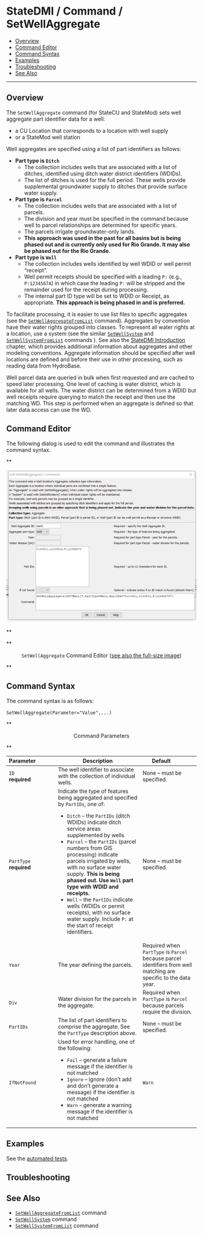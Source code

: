 # StateDMI / Command / SetWellAggregate #

* [Overview](#overview)
* [Command Editor](#command-editor)
* [Command Syntax](#command-syntax)
* [Examples](#examples)
* [Troubleshooting](#troubleshooting)
* [See Also](#see-also)

-------------------------

## Overview ##

The `SetWellAggregate` command (for StateCU and StateMod) sets well aggregate part identifier data
for a well:

* a CU Location that corresponds to a location with well supply
* or a StateMod well station

Well aggregates are specified using a list of part identifiers as follows:

* **Part type is `Ditch`**
	+ The collection includes wells that are associated with a list of ditches,
	identified using ditch water district identifiers (WDIDs).
	+ The list of ditches is used for the full period.
	These wells provide supplemental groundwater supply to ditches that provide surface water supply.
* **Part type is `Parcel`**
	+ The collection includes wells that are associated with a list of parcels.
	+ The division and year must be specified in the command because well to parcel relationships are determined for specific years.
	+ The parcels irrigate groundwater-only lands.
	+ **This approach was used in the past for all basins but is being phased out and is currently only used for Rio Grande.
	It may also be phased out for the Rio Grande.**
* **Part type is `Well`**
	+ The collection includes wells identified by well WDID or well permit “receipt”.
	+ Well permit receipts should be specified with a leading `P:` (e.g., `P:1234567A`) in which case the leading `P:`
	will be stripped and the remainder used for the receipt during processing.
	+ The internal part ID type will be set to WDID or Receipt, as appropriate.
	**This approach is being phased in and is preferred.**

To facilitate processing, it is easier to use list files to specific aggregates
(see the [`SetWellAggregateFromList`](../SetWellAggregateFromList/SetWellAggregateFromList.md) command).
Aggregates by convention have their water rights grouped into classes.
To represent all water rights at a location, use a system (see the similar
[`SetWellSystem`](../SetWellSystem/SetWellSystem.md) and
[`SetWellSystemFromList`](../SetWellSystemFromList/SetWellSystemFromList.md) commands
).
See also the [StateDMI Introduction](../../introduction/introduction.md) chapter,
which provides additional information about aggregates and other modeling conventions.
Aggregate information should be specified after well locations are defined
and before their use in other processing, such as reading data from HydroBase.

Well parcel data are queried in bulk when first requested and are cached to
speed later processing.  One level of caching is water district,
which is available for all wells.
The water district can be determined from a WDID but
well receipts require querying to match the receipt and then use the matching WD.
This step is performed when an aggregate is defined so that later data access can use the WD.

## Command Editor ##

The following dialog is used to edit the command and illustrates the command syntax.

**<p style="text-align: center;">
![SetWellAggregate](SetWellAggregate.png)
</p>**

**<p style="text-align: center;">
`SetWellAggregate` Command Editor (<a href="../SetWellAggregate.png">see also the full-size image</a>)
</p>**

## Command Syntax ##

The command syntax is as follows:

```text
SetWellAggregate(Parameter="Value",...)
```
**<p style="text-align: center;">
Command Parameters
</p>**

| **Parameter**&nbsp;&nbsp;&nbsp;&nbsp;&nbsp;&nbsp;&nbsp;&nbsp;&nbsp;&nbsp;&nbsp;&nbsp; | **Description** | **Default**&nbsp;&nbsp;&nbsp;&nbsp;&nbsp;&nbsp;&nbsp;&nbsp;&nbsp;&nbsp; |
| --------------|-----------------|----------------- |
| `ID` <br>**required** | The well identifier to associate with the collection of individual wells. | None – must be specified. |
| `PartType` <br>**required** | Indicate the type of features being aggregated and specified by `PartIDs`, one of:<ul><li>`Ditch` – the `PartIDs` (ditch WDIDs) indicate ditch service areas supplemented by wells</li><li>`Parcel` – the `PartIDs` (parcel numbers from GIS processing) indicate parcels irrigated by wells, with no surface water supply.  **This is being phased out.  Use `Well` part type with WDID and receipts.**</li><li>`Well` – the `PartIDs` indicate wells (WDIDs or permit receipts), with no surface water supply.  Include `P:` at the start of receipt identifiers. | None – must be specified. |
| `Year` | The year defining the parcels. | Required when `PartType` is `Parcel` because parcel identifiers from well matching are specific to the data year. |
| `Div` | Water division for the parcels in the aggregate. | Required when `PartType` is `Parcel` because parcels require the division.|
| `PartIDs` | The list of part identifiers to comprise the aggregate.  See the `PartType` description above. | None – must be specified.|
| `IfNotFound` | Used for error handling, one of the following:<ul><li>`Fail` – generate a failure message if the identifier is not matched</li><li>`Ignore` – ignore (don’t add and don’t generate a message) if the identifier is not matched</li><li>`Warn` – generate a warning message if the identifier is not matched</li></ul> | `Warn` |

## Examples ##

See the [automated tests](https://github.com/OpenCDSS/cdss-app-statedmi-test/tree/master/test/regression/commands/SetWellAggregate).

## Troubleshooting ##

## See Also ##

* [`SetWellAggregateFromList`](../SetWellAggregateFromList/SetWellAggregateFromList.md) command
* [`SetWellSystem`](../SetWellSystem/SetWellSystem.md) command
* [`SetWellSystemFromList`](../SetWellSystemFromList/SetWellSystemFromList.md) command
